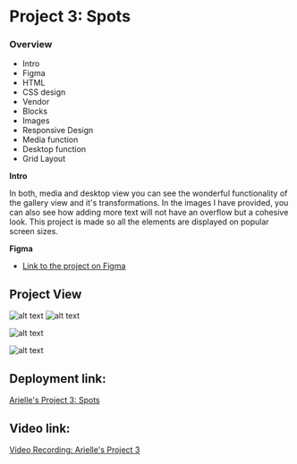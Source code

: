 # Project 3: Spots

### Overview

- Intro
- Figma
- HTML
- CSS design
- Vendor
- Blocks
- Images
- Responsive Design
- Media function
- Desktop function
- Grid Layout

**Intro**

In both, media and desktop view you can see the wonderful functionality of the gallery view and it's transformations. In the images I have provided, you can also see how adding more text will not have an overflow but a cohesive look. This project is made so all the elements are displayed on popular screen sizes.

**Figma**

- [Link to the project on Figma](https://www.figma.com/file/BBNm2bC3lj8QQMHlnqRsga/Sprint-3-Project-%E2%80%94-Spots?type=design&node-id=2%3A60&mode=design&t=afgNFybdorZO6cQo-1)

## **Project View**

![alt text](./images/read.me%20images/Screenshot%202024-09-06%20at%202.00.40 PM.png)
![alt text](./images/read.me%20images/Screenshot%202024-09-06%20at%201.59.00 PM.png)

![alt text](./images/read.me%20images/bessie%20media%202024-09-06%20at%202.21.27 PM.png)

![alt text](./images/read.me%20images/bessie%20desktop%202024-09-06%20at%202.21.57 PM.png)

## Deployment link:

[Arielle's Project 3: Spots](https://arieepal.github.io/se_project_spots/)

## Video link:

[Video Recording: Arielle's Project 3](https://drive.google.com/file/d/1F7e5Smx9RSSndm9cAQ9oD7j7Ma4-23re/view?usp=sharing)
